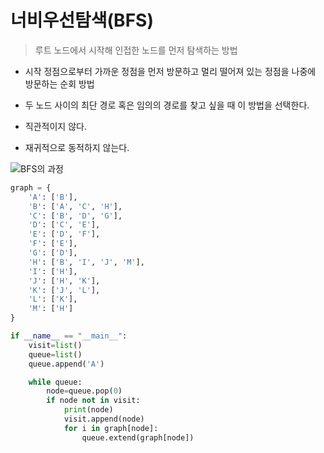 # 너비우선탐색(BFS)

>루트 노드에서 시작해 인접한 노드를 먼저 탐색하는 방법

* 시작 정점으로부터 가까운 정점을 먼저 방문하고 멀리 떨어져 있는 정점을 나중에 방문하는 순회 방법

* 두 노드 사이의 최단 경로 혹은 임의의 경로를 찾고 싶을 때 이 방법을 선택한다.

* 직관적이지 않다.

* 재귀적으로 동적하지 않는다.

![BFS의 과정](https://gmlwjd9405.github.io/images/algorithm-dfs-vs-bfs/bfs-example.png)

```python
graph = {
    'A': ['B'],
    'B': ['A', 'C', 'H'],
    'C': ['B', 'D', 'G'],
    'D': ['C', 'E'],
    'E': ['D', 'F'],
    'F': ['E'],
    'G': ['D'],
    'H': ['B', 'I', 'J', 'M'],
    'I': ['H'],
    'J': ['H', 'K'],
    'K': ['J', 'L'],
    'L': ['K'],
    'M': ['H']
}

if __name__ == "__main__":
    visit=list()
    queue=list()
    queue.append('A')

    while queue:
        node=queue.pop(0)
        if node not in visit:
            print(node)
            visit.append(node)
            for i in graph[node]:
                queue.extend(graph[node])
```